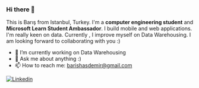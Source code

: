 ### Hi there 👋

This is Barış from Istanbul, Turkey. I'm a **computer engineering student** and **Microsoft Learn Student Ambassador**. I build mobile and web applications. I'm really keen on data. Currently , I improve myself on Data Warehousing.
I am looking forward to collaborating with you :)

- 🔭 I’m currently working on Data Warehousing
- 💬 Ask me about anything :)
- 📫 How to reach me: [barishasdemir@gmail.com](mailto:barishasdemir@gmail.com)

[![Linkedin](https://img.shields.io/badge/linkedin-%230077B5.svg?&style=for-the-badge&logo=linkedin&logoColor=white)](https://www.linkedin.com/in/barishasdemir/)
